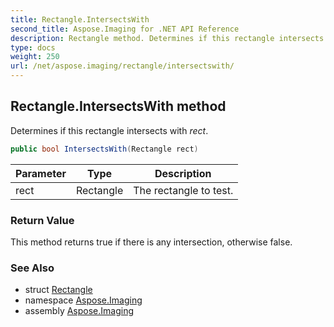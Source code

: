 ```yaml
---
title: Rectangle.IntersectsWith
second_title: Aspose.Imaging for .NET API Reference
description: Rectangle method. Determines if this rectangle intersects with rect
type: docs
weight: 250
url: /net/aspose.imaging/rectangle/intersectswith/
---
```

## Rectangle.IntersectsWith method

Determines if this rectangle intersects with *rect*.

```csharp
public bool IntersectsWith(Rectangle rect)
```

| Parameter | Type | Description |
| --- | --- | --- |
| rect | Rectangle | The rectangle to test. |

### Return Value

This method returns true if there is any intersection, otherwise false.

### See Also

* struct [Rectangle](../)
* namespace [Aspose.Imaging](../../rectangle/)
* assembly [Aspose.Imaging](../../../)


